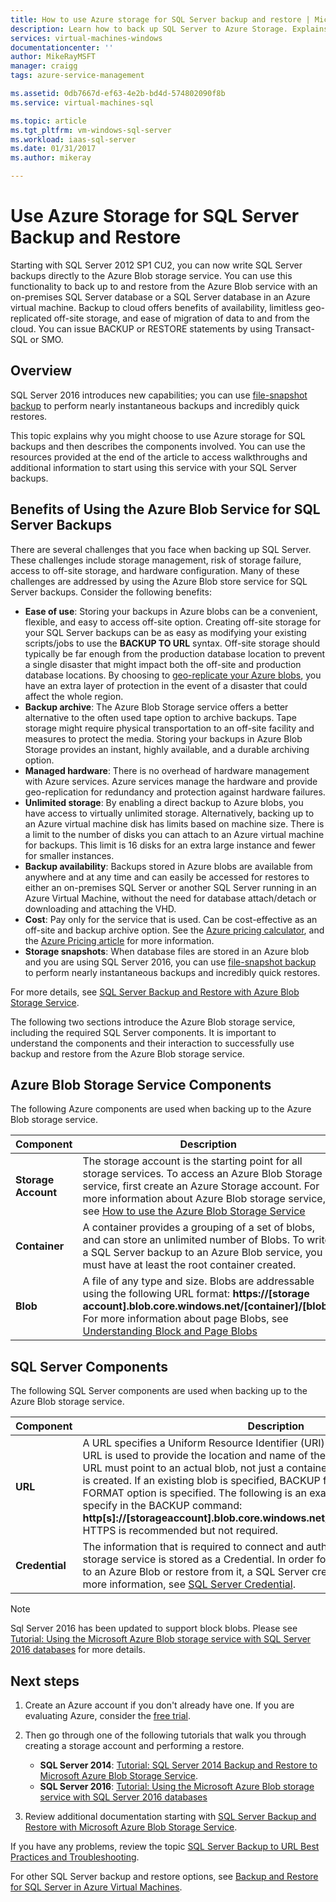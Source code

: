 ```yaml
---
title: How to use Azure storage for SQL Server backup and restore | Microsoft Docs
description: Learn how to back up SQL Server to Azure Storage. Explains the benefits of backing up SQL databases to Azure Storage.
services: virtual-machines-windows
documentationcenter: ''
author: MikeRayMSFT
manager: craigg
tags: azure-service-management

ms.assetid: 0db7667d-ef63-4e2b-bd4d-574802090f8b
ms.service: virtual-machines-sql

ms.topic: article
ms.tgt_pltfrm: vm-windows-sql-server
ms.workload: iaas-sql-server
ms.date: 01/31/2017
ms.author: mikeray

---
```

# Use Azure Storage for SQL Server Backup and Restore

Starting with SQL Server 2012 SP1 CU2, you can now write SQL Server backups directly to the Azure Blob storage service. You can use this functionality to back up to and restore from the Azure Blob service with an on-premises SQL Server database or a SQL Server database in an Azure virtual machine. Backup to cloud offers benefits of availability, limitless geo-replicated off-site storage, and ease of migration of data to and from the cloud. You can issue BACKUP or RESTORE statements by using Transact-SQL or SMO.


## Overview
SQL Server 2016 introduces new capabilities; you can use [file-snapshot backup](https://msdn.microsoft.com/library/mt169363.aspx) to perform nearly instantaneous backups and incredibly quick restores.

This topic explains why you might choose to use Azure storage for SQL backups and then describes the components involved. You can use the resources provided at the end of the article to access walkthroughs and additional information to start using this service with your SQL Server backups.

## Benefits of Using the Azure Blob Service for SQL Server Backups
There are several challenges that you face when backing up SQL Server. These challenges include storage management, risk of storage failure, access to off-site storage, and hardware configuration. Many of these challenges are addressed by using the Azure Blob store service for SQL Server backups. Consider the following benefits:

* **Ease of use**: Storing your backups in Azure blobs can be a convenient, flexible, and easy to access off-site option. Creating off-site storage for your SQL Server backups can be as easy as modifying your existing scripts/jobs to use the **BACKUP TO URL** syntax. Off-site storage should typically be far enough from the production database location to prevent a single disaster that might impact both the off-site and production database locations. By choosing to [geo-replicate your Azure blobs](../../../storage/common/storage-redundancy.md), you have an extra layer of protection in the event of a disaster that could affect the whole region.
* **Backup archive**: The Azure Blob Storage service offers a better alternative to the often used tape option to archive backups. Tape storage might require physical transportation to an off-site facility and measures to protect the media. Storing your backups in Azure Blob Storage provides an instant, highly available, and a durable archiving option.
* **Managed hardware**: There is no overhead of hardware management with Azure services. Azure services manage the hardware and provide geo-replication for redundancy and protection against hardware failures.
* **Unlimited storage**: By enabling a direct backup to Azure blobs, you have access to virtually unlimited storage. Alternatively, backing up to an Azure virtual machine disk has limits based on machine size. There is a limit to the number of disks you can attach to an Azure virtual machine for backups. This limit is 16 disks for an extra large instance and fewer for smaller instances.
* **Backup availability**: Backups stored in Azure blobs are available from anywhere and at any time and can easily be accessed for restores to either an on-premises SQL Server or another SQL Server running in an Azure Virtual Machine, without the need for database attach/detach or downloading and attaching the VHD.
* **Cost**: Pay only for the service that is used. Can be cost-effective as an off-site and backup archive option. See the [Azure pricing calculator](https://go.microsoft.com/fwlink/?LinkId=277060 "Pricing Calculator"), and the [Azure Pricing article](https://go.microsoft.com/fwlink/?LinkId=277059 "Pricing article") for more information.
* **Storage snapshots**: When database files are stored in an Azure blob and you are using SQL Server 2016, you can use [file-snapshot backup](https://msdn.microsoft.com/library/mt169363.aspx) to perform nearly instantaneous backups and incredibly quick restores.

For more details, see [SQL Server Backup and Restore with Azure Blob Storage Service](https://go.microsoft.com/fwlink/?LinkId=271617).

The following two sections introduce the Azure Blob storage service, including the required SQL Server components. It is important to understand the components and their interaction to successfully use backup and restore from the Azure Blob storage service.

## Azure Blob Storage Service Components
The following Azure components are used when backing up to the Azure Blob storage service.

| Component | Description |
| --- | --- |
| **Storage Account** |The storage account is the starting point for all storage services. To access an Azure Blob Storage service, first create an Azure Storage account. For more information about Azure Blob storage service, see [How to use the Azure Blob Storage Service](https://azure.microsoft.com/develop/net/how-to-guides/blob-storage/) |
| **Container** |A container provides a grouping of a set of blobs, and can store an unlimited number of Blobs. To write a SQL Server backup to an Azure Blob service, you must have at least the root container created. |
| **Blob** |A file of any type and size. Blobs are addressable using the following URL format: **https://[storage account].blob.core.windows.net/[container]/[blob]**. For more information about page Blobs, see [Understanding Block and Page Blobs](https://msdn.microsoft.com/library/azure/ee691964.aspx) |

## SQL Server Components
The following SQL Server components are used when backing up to the Azure Blob storage service.

| Component | Description |
| --- | --- |
| **URL** |A URL specifies a Uniform Resource Identifier (URI) to a unique backup file. The URL is used to provide the location and name of the SQL Server backup file. The URL must point to an actual blob, not just a container. If the blob does not exist, it is created. If an existing blob is specified, BACKUP fails, unless the > WITH FORMAT option is specified. The following is an example of the URL you would specify in the BACKUP command: **http[s]://[storageaccount].blob.core.windows.net/[container]/[FILENAME.bak]**. HTTPS is recommended but not required. |
| **Credential** |The information that is required to connect and authenticate to Azure Blob storage service is stored as a Credential.  In order for SQL Server to write backups to an Azure Blob or restore from it, a SQL Server credential must be created. For more information, see [SQL Server Credential](https://msdn.microsoft.com/library/ms189522.aspx). |

> [!NOTE]
> Sql Server 2016 has been updated to support block blobs. Please see [Tutorial: Using the Microsoft Azure Blob storage service with SQL Server 2016 databases](https://msdn.microsoft.com/library/dn466438.aspx) for more details.
> 
> 

## Next steps
1. Create an Azure account if you don't already have one. If you are evaluating Azure, consider the [free trial](https://azure.microsoft.com/free/).
2. Then go through one of the following tutorials that walk you through creating a storage account and performing a restore.
   
   * **SQL Server 2014**: [Tutorial: SQL Server 2014 Backup and Restore to Microsoft Azure Blob Storage Service](https://msdn.microsoft.com/library/jj720558\(v=sql.120\).aspx).
   * **SQL Server 2016**: [Tutorial: Using the Microsoft Azure Blob storage service with SQL Server 2016 databases](https://msdn.microsoft.com/library/dn466438.aspx)
3. Review additional documentation starting with [SQL Server Backup and Restore with Microsoft Azure Blob Storage Service](https://msdn.microsoft.com/library/jj919148.aspx).

If you have any problems, review the topic [SQL Server Backup to URL Best Practices and Troubleshooting](https://msdn.microsoft.com/library/jj919149.aspx).

For other SQL Server backup and restore options, see [Backup and Restore for SQL Server in Azure Virtual Machines](backup-restore.md).

